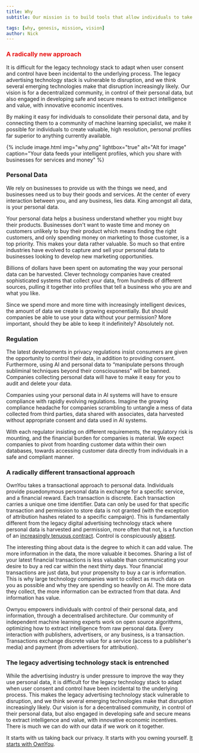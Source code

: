 ```yaml
---
title: Why
subtitle: Our mission is to build tools that allow individuals to take back control of their personal data, generate intelligence, and monetize it. OwnYou's infrastructure plugs directly into the existing advertising technology stack, and can easily be adapted for dynamic price comparison, customized marketing, and entertainment. OwnYou is an open sourced decentralized venture, that puts the power back into the hands and people, and helps businesses connect to, and covert, high quality audiences. Real people, real data, real-time attribution.

tags: [why, genesis, mission, vision]
author: Nick
---
```


### <span style="color: #e81313"> A radically new approach</span>

It is difficult for the legacy technology stack to adapt when user consent and control have been incidental to the underlying process. The legacy advertising technology stack is vulnerable to disruption, and we think several emerging technologies make that disruption increasingly likely. Our vision is for a decentralized community, in control of their personal data, but also engaged in developing safe and secure means to extract intelligence and value, with innovative economic incentives.

By making it easy for individuals to consolidate their personal data, and by connecting them to a community of machine learning specialist, we make it possible for individuals to create valuable, high resolution, personal profiles far superior to anything currently available.

{% include image.html img="why.png" lightbox="true" alt="Alt for image" caption="Your data feeds your intelligent profiles, which you share with businesses for services and money" %}

### Personal Data

We rely on businesses to provide us with the things we need, and businesses need us to buy their goods and services. At the center of every interaction between you, and any business, lies data. King amongst all data, is your personal data.

Your personal data helps a business understand whether you might buy their products. Businesses don't want to waste time and money on customers unlikely to buy their product which means finding the right customers, and only spending money on marketing to those customer, is a top priority. This makes your data rather valuable. So much so that entire industries have evolved to capture and sell your personal data to businesses looking to develop new marketing opportunities.

Billions of dollars have been spent on automating the way your personal data can be harvested. Clever technology companies have created sophisticated systems that collect your data, from hundreds of different sources, pulling it together into profiles that tell a business who you are and what you like.

Since we spend more and more time with increasingly intelligent devices, the amount of data we create is growing exponentially. But should companies be able to use your data without your permission? More important, should they be able to keep it indefinitely? Absolutely not.

### Regulation

The latest developments in privacy regulations insist consumers are given the opportunity to control their data, in addition to providing consent. Furthermore, using AI and personal data to “manipulate persons through subliminal techniques beyond their consciousness” will be banned. Companies collecting personal data will have to make it easy for you to audit and delete your data.

Companies using your personal data in AI systems will have to ensure compliance with rapidly evolving regulations. Imagine the growing compliance headache for companies scrambling to untangle a mess of data collected from third parties, data shared with associates, data harvested without appropriate consent and data used in AI systems.

With each regulator insisting on different requirements, the regulatory risk is mounting, and the financial burden for companies is material. We expect companies to pivot from hoarding customer data within their own databases, towards accessing customer data directly from individuals in a safe and compliant manner.

### A radically different transactional approach

OwnYou takes a transactional approach to personal data. Individuals provide psuedonymous personal data in exchange for a specific service, and a financial reward. Each transaction is discrete. Each transaction carries a unique one time identifier. Data can only be used for that specific transaction and permission to store data is not granted (with the exception of attribution hashes related to a specific campaign). This is fundamentally different from the legacy digital advertising technology stack where personal data is harvested and permission, more often that not, is a function of an <a href="https://www.lexology.com/library/detail.aspx?g=ac96c27f-9b42-4687-a1e4-0116b86f6644" target="_blank">increasingly tenuous contract</a>. Control is conspicuously <a href="https://www.pewresearch.org/internet/2019/11/15/americans-and-privacy-concerned-confused-and-feeling-lack-of-control-over-their-personal-information/" target="\_blank">absent</a>.

The interesting thing about data is the degree to which it can add value. The more information in the data, the more valuable it becomes. Sharing a list of your latest financial transactions is less valuable than communicating your desire to buy a red car within the next thirty days. Your financial transactions are just data, but your propensity to buy a car is information. This is why large technology companies want to collect as much data on you as possible and why they are spending so heavily on AI. The more data they collect, the more information can be extracted from that data. And information has value.

Ownyou empowers individuals with control of their personal data, and information, through a decentralised architecture. Our community of independent machine learning experts work on open source algorithms, optimizing how to extract intelligence from raw personal data. Every interaction with publishers, advertisers, or any business, is a transaction. Transactions exchange discrete value for a service (access to a publisher's media) and payment (from advertisers for attribution).

### The legacy advertising technology stack is entrenched

While the advertising industry is under pressure to improve the way they use personal data, it is difficult for the legacy technology stack to adapt when user consent and control have been incidental to the underlying process. This makes the legacy advertising technology stack vulnerable to disruption, and we think several emerging technologies make that disruption increasingly likely. Our vision is for a decentralised community, in control of their personal data, but also engaged in developing safe and secure means to extract intelligence and value, with innovative economic incentives. There is much we can do with our data if we work on it together.

It starts with us taking back our privacy. It starts with you owning yourself. <a href="/docs/docs/what/">It starts with OwnYou</a>.
